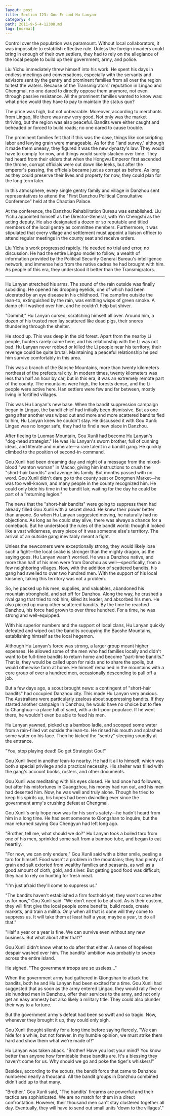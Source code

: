 ```yaml
---
layout: post
title: Section 123: Gou Er and Hu Lanyan
category: 4
path: 2011-9-5-4-12300.md
tag: [normal]
---
```


Control over the population was paramount. Without local collaborators, it was impossible to establish effective rule. Unless the foreign invaders could bring in enough of their own settlers, they had to rely on the allegiance of the local people to build up their government, army, and police.

Liu Yichu immediately threw himself into his work. He spent his days in endless meetings and conversations, especially with the servants and advisors sent by the gentry and prominent families from all over the region to test the waters. Because of the Transmigrators' reputation in Lingao and Chengmai, no one dared to directly oppose them anymore, not even through passive resistance. All the prominent families wanted to know was: what price would they have to pay to maintain the status quo?

The price was high, but not unbearable. Moreover, according to merchants from Lingao, life there was now very good. Not only was the market thriving, but the region was also peaceful. Bandits were either caught and beheaded or forced to build roads; no one dared to cause trouble.

The prominent families felt that if this was the case, things like conscripting labor and levying grain were manageable. As for the "land survey," although it made them uneasy, they figured it was the new dynasty's law. They would have to comply for now, and things would surely slacken over time. They had heard from their elders that when the Hongwu Emperor first ascended the throne, corrupt officials were cut down like leeks, but after the emperor's passing, the officials became just as corrupt as before. As long as they could preserve their lives and property for now, they could plan for the long term later.

In this atmosphere, every single gentry family and village in Danzhou sent representatives to attend the "First Danzhou Political Consultative Conference" held at the Chaotian Palace.

At the conference, the Danzhou Rehabilitation Bureau was established. Liu Yichu appointed himself as the Director-General, with Yin Chengshi as the acting deputy. He also designated a dozen or so reputable and titled members of the local gentry as committee members. Furthermore, it was stipulated that every village and settlement must appoint a liaison officer to attend regular meetings in the county seat and receive orders.

Liu Yichu's work progressed rapidly. He needed no trial and error, no discussion. He had the entire Lingao model to follow, a wealth of information provided by the Political Security General Bureau's intelligence network, and immense help from the native cadres he had brought with him. As people of this era, they understood it better than the Transmigrators.

---

Hu Lanyan stretched his arms. The sound of the rain outside was finally subsiding. He opened his drooping eyelids, one of which had been ulcerated by an eye disease in his childhood. The campfire outside the lean-to, extinguished by the rain, was emitting wisps of green smoke. A damp chill washed over him, and he couldn't help but shiver.

"Dammit," Hu Lanyan cursed, scratching himself all over. Around him, a dozen of his trusted men lay scattered like dead pigs, their snores thundering through the shelter.

He stood up. This was deep in the old forest. Apart from the nearby Li people, hunters rarely came here, and his relationship with the Li was not bad. Hu Lanyan never robbed or killed the Li people near his territory; their revenge could be quite brutal. Maintaining a peaceful relationship helped him survive comfortably in this area.

This was a branch of the Baoshe Mountains, more than twenty kilometers northeast of the prefectural city. In modern times, twenty kilometers was less than half an hour by car, but in this era, it was an extremely remote part of the county. The mountains were high, the forests dense, and the Li people were active here. Han settlers were few and far between, mostly living in fortified villages.

This was Hu Lanyan's new base. When the bandit suppression campaign began in Lingao, the bandit chief had initially been dismissive. But as one gang after another was wiped out and more and more scattered bandits fled to him, Hu Lanyan knew he couldn't stay. He discussed it with Gou Xunli: Lingao was no longer safe; they had to find a new place in Danzhou.

After fleeing to Luomao Mountain, Gou Xunli had become Hu Lanyan's "dog-head strategist." He was Hu Lanyan's sworn brother, full of cunning ideas, and literate and numerate—a rare talent in a bandit gang. He quickly climbed to the position of second-in-command.

Gou Xunli had been dreaming day and night of a message from the mixed-blood "wanton woman" in Macao, giving him instructions to crush the "short-hair bandits" and avenge his family. But months passed with no word. Gou Xunli didn't dare go to the county seat or Dongmen Market—he was too well-known, and many people in the county recognized him. He could only bide his time in the bandit lair, waiting for the day he could be part of a "returning legion."

The news that the "short-hair bandits" were going to suppress them had already filled Gou Xunli with a secret dread. He knew their power better than anyone. So when Hu Lanyan suggested moving, he naturally had no objections. As long as he could stay alive, there was always a chance for a comeback. But he understood the rules of the bandit world: though it looked like a vast wilderness, every piece of it was someone else's territory. The arrival of an outside gang inevitably meant a fight.

Unless the newcomers were exceptionally strong, they would likely lose such a fight—the local snake is stronger than the mighty dragon, as the saying goes. Hu Lanyan wasn't worried. He was a Danzhou native, and more than half of his men were from Danzhou as well—specifically, from a few neighboring villages. Now, with the addition of scattered bandits, his gang had swelled to over two hundred men. With the support of his local kinsmen, taking this territory was not a problem.

So, he packed up his men, supplies, and valuables, abandoned his mountain stronghold, and set off for Danzhou. Along the way, he crushed a rival gang that tried to rob him, killed its leader, and absorbed his men. He also picked up many other scattered bandits. By the time he reached Danzhou, his force had grown to over three hundred. For a time, he was strong and well-equipped.

With his superior numbers and the support of local clans, Hu Lanyan quickly defeated and wiped out the bandits occupying the Baoshe Mountains, establishing himself as the local hegemon.

Although Hu Lanyan's force was strong, a larger group meant higher expenses. He allowed some of the men who had families locally and didn't want to be full-time bandits to return home and become "part-time bandits." That is, they would be called upon for raids and to share the spoils, but would otherwise farm at home. He himself remained in the mountains with a core group of over a hundred men, occasionally descending to pull off a job.

But a few days ago, a scout brought news: a contingent of "short-hair bandits" had occupied Danzhou city. This made Hu Lanyan very anxious. The Australians were particularly zealous about suppressing bandits. If they started another campaign in Danzhou, he would have no choice but to flee to Changhua—a place full of sand, with a dirt-poor populace. If he went there, he wouldn't even be able to feed his men.

Hu Lanyan yawned, picked up a bamboo ladle, and scooped some water from a rain-filled vat outside the lean-to. He rinsed his mouth and splashed some water on his face. Then he kicked the "sentry" sleeping soundly at the entrance.

"You, stop playing dead! Go get Strategist Gou!"

Gou Xunli lived in another lean-to nearby. He had it all to himself, which was both a special privilege and a practical necessity. His shelter was filled with the gang's account books, rosters, and other documents.

Gou Xunli was meditating with his eyes closed. He had once had followers, but after his misfortunes in Guangzhou, his money had run out, and his men had deserted him. Now, he was well and truly alone. Though he tried to keep his spirits up, his hopes had been dwindling ever since the government army's crushing defeat at Chengmai.

Gou Xunli's only hope now was for his son's safety—he hadn't heard from him in a long time. He had sent someone to Qiongshan to inquire, but the man returned saying Gou Chengyun had left long ago.

"Brother, tell me, what should we do?" Hu Lanyan took a boiled taro from one of his men, sprinkled some salt from a bamboo tube, and began to eat heartily.

"For now, we can only endure," Gou Xunli said with a bitter smile, peeling a taro for himself. Food wasn't a problem in the mountains; they had plenty of grain and salt extorted from wealthy families and peasants, as well as a good amount of cloth, gold, and silver. But getting good food was difficult; they had to rely on hunting for fresh meat.

"I'm just afraid they'll come to suppress us."

"The bandits haven't established a firm foothold yet; they won't come after us for now," Gou Xunli said. "We don't need to be afraid. As is their custom, they will first give the local people some benefits, build roads, create markets, and train a militia. Only when all that is done will they come to suppress us. It will take them at least half a year, maybe a year, to do all that."

"Half a year or a year is fine. We can survive even without any new business. But what about after that?"

Gou Xunli didn't know what to do after that either. A sense of hopeless despair washed over him. The bandits' ambition was probably to sweep across the entire island.

He sighed. "The government troops are so useless..."

When the government army had gathered in Qiongshan to attack the bandits, both he and Hu Lanyan had been excited for a time. Gou Xunli had suggested that as soon as the army entered Lingao, they would rally five or six hundred men in Danzhou, offer their services to the army, and not only get an easy amnesty but also likely a military title. They could also plunder their way to a fortune.

But the government army's defeat had been so swift and so tragic. Now, whenever they brought it up, they could only sigh.

Gou Xunli thought silently for a long time before saying fiercely, "We can hide for a while, but not forever. In my humble opinion, we must strike them hard and show them what we're made of!"

Hu Lanyan was taken aback. "Brother! Have you lost your mind? You know better than anyone how formidable these bandits are. It's a blessing they haven't come for us. Why should we go and poke the tiger's whiskers!"

Besides, according to the scouts, the bandit force that came to Danzhou numbered nearly a thousand. All the bandit groups in Danzhou combined didn't add up to that many.

"Brother," Gou Xunli said, "The bandits' firearms are powerful and their tactics are sophisticated. We are no match for them in a direct confrontation. However, their thousand men can't stay clustered together all day. Eventually, they will have to send out small units 'down to the villages'."